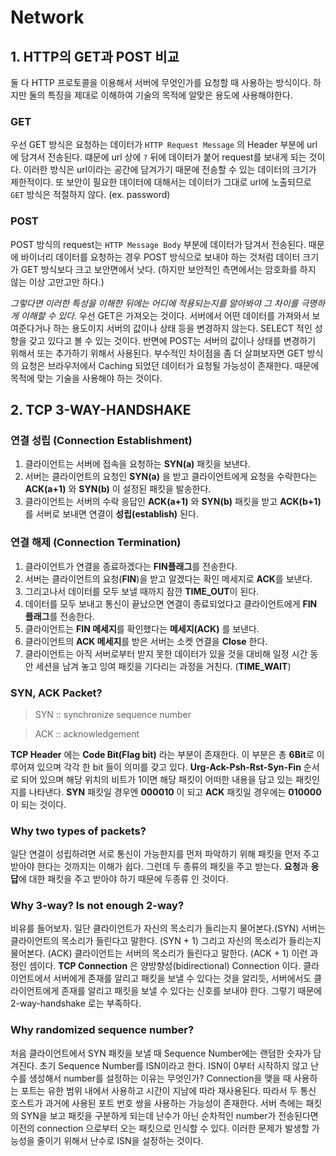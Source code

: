 # Network

## 1. HTTP의 GET과 POST 비교
둘 다 HTTP 프로토콜을 이용해서 서버에 무엇인가를 요청할 때 사용하는 방식이다.
하지만 둘의 특징을 제대로 이해하여 기술의 목적에 알맞은 용도에 사용해야한다.

### GET
우선 GET 방식은 요청하는 데이터가 ```HTTP Request Message``` 의 Header 부분에 url에 담겨서 전송된다.
떄문에 url 상에 ```?``` 뒤에 데이터가 붙어 request를 보내게 되는 것이다. 이러한 방식은 url이라는 공간에 담겨가기 때문에 전송할 수 있는 데이터의 크기가 제한적이다.
또 보안이 필요한 데이터에 대해서는 데이터가 그대로 url에 노출되므로 ```GET``` 방식은 적절하지 않다. (ex. password)

### POST
POST 방식의 request는 ```HTTP Message Body``` 부분에 데이터가 담겨서 전송된다. 때문에 바이너리 데이터를 요청하는 경우 POST 방식으로 보내야 하는 것처럼 데이터 크기가 GET 방식보다 크고 보안면에서 낫다.
(하지만 보안적인 측면에서는 암호화를 하지 않는 이상 고만고만 하다.)

*그렇다면 이러한 특성을 이해한 뒤에는 어디에 적용되는지를 알아봐야 그 차이를 극명하게 이해할 수 있다.*
우선 GET은 가져오는 것이다. 서버에서 어떤 데이터를 가져와서 보여준다거나 하는 용도이지 서버의 값이나 상태 등을 변경하지 않는다.
SELECT 적인 성향을 갖고 있다고 볼 수 있는 것이다. 반면에 POST는 서버의 값이나 상태를 변경하기 위해서 또는 추가하기 위해서 사용된다.
부수적인 차이점을 좀 더 살펴보자면 GET 방식의 요청은 브라우저에서 Caching 되었던 데이터가 요청될 가능성이 존재한다. 때문에 목적에 맞는 기술을 사용해야 하는 것이다.

## 2. TCP 3-WAY-HANDSHAKE
### 연결 성립 (Connection Establishment)
1. 클라이언트는 서버에 접속을 요청하는 **SYN(a)** 패킷을 보낸다.
2. 서버는 클라이언트의 요청인 **SYN(a)** 을 받고 클라이언트에게 요청을 수락한다는 **ACK(a+1)** 와 **SYN(b)** 이 설정된 패킷을 발송한다.
3. 클라이언트는 서버의 수락 응답인 **ACK(a+1)** 와 **SYN(b)** 패킷을 받고 **ACK(b+1)** 를 서버로 보내면 연결이 **성립(establish)** 된다.

### 연결 해제 (Connection Termination)
1. 클라이언트가 연결을 종료하겠다는 **FIN플래그**를 전송한다.
2. 서버는 클라이언트의 요청(**FIN**)을 받고 알겠다는 확인 메세지로 **ACK**를 보낸다.
3. 그리고나서 데이터를 모두 보낼 때까지 잠깐 **TIME_OUT**이 된다.
4. 데이터를 모두 보내고 통신이 끝났으면 연결이 종료되었다고 클라이언트에게 **FIN 플래그**를 전송한다.
5. 클라이언트는 **FIN 메세지**를 확인했다는 **메세지(ACK)** 를 보낸다.
6. 클라이언트의 **ACK 메세지**를 받은 서버는 소켓 연결을 **Close** 한다.
7. 클라이언트는 아직 서버로부터 받지 못한 데이터가 있을 것을 대비해 일정 시간 동안 세션을 남겨 놓고 잉여 패킷을 기다리는 과정을 거친다. (**TIME_WAIT**)

### SYN, ACK Packet?
> SYN :: synchronize sequence number

> ACK :: acknowledgement

**TCP Header** 에는 **Code Bit(Flag bit)** 라는 부분이 존재한다. 이 부분은 총 **6Bit**로 이루어져 있으며 각각 한 bit 들이 의미를 갖고 있다.
**Urg-Ack-Psh-Rst-Syn-Fin** 순서로 되어 있으며 해당 위치의 비트가 1이면 해당 패킷이 어떠한 내용을 담고 있는 패킷인지를 나타낸다.
**SYN** 패킷일 경우엔 **000010** 이 되고 **ACK** 패킷일 경우에는 **010000** 이 되는 것이다.

### Why two types of packets?
일단 연결이 성립하려면 서로 통신이 가능한지를 먼저 파악하기 위해 패킷을 먼저 주고받아야 한다는 것까지는 이해가 쉽다.
그런데 두 종류의 패킷을 주고 받는다. **요청**과 **응답**에 대한 패킷을 주고 받아야 하기 때문에 두종류 인 것이다.

### Why 3-way? Is not enough 2-way?
비유를 들어보자. 일단 클라이언트가 자신의 목소리가 들리는지 물어본다.(SYN) 서버는 클라이언트의 목소리가 들린다고 말한다.
(SYN + 1) 그리고 자신의 목소리가 들리는지 물어본다. (ACK) 클라이언트는 서버의 목소리가 들린다고 말한다. (ACK + 1) 이런 과정인 셈이다.
**TCP Connection** 은 양방향성(bidirectional) Connection 이다. 클라이언트에서 서버에게 존재를 알리고 패킷을 보낼 수 있다는 것을 알리듯,
서버에서도 클라이언트에게 존재를 알리고 패킷을 보낼 수 있다는 신호를 보내야 한다. 그렇기 때문에 2-way-handshake 로는 부족하다.

### Why randomized sequence number?
처음 클라이언트에서 SYN 패킷을 보낼 때 Sequence Number에는 랜덤한 숫자가 담겨진다. 초기 Sequence Number를 ISN이라고 한다.
ISN이 0부터 시작하지 않고 난수를 생성해서 number를 설정하는 이유는 무엇인가?
Connection을 맺을 때 사용하는 포트는 유한 범위 내에서 사용하고 시간이 지남에 따라 재사용된다.
따라서 두 통신 호스트가 과거에 사용된 포트 번호 쌍을 사용하는 가능성이 존재한다. 서버 측에는 패킷의 SYN을 보고 패킷을 구분하게 되는데 난수가 아닌
순차적인 number가 전송된다면 이전의 connection 으로부터 오는 패킷으로 인식할 수 있다.
이러한 문제가 발생할 가능성을 줄이기 위해서 난수로 ISN을 설정하는 것이다.
